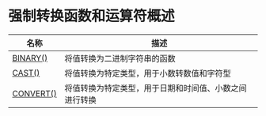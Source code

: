 # **强制转换函数和运算符概述**

| 名称 | 描述|
|---|-----|
| [BINARY()](binary.md) | 将值转换为二进制字符串的函数 |
| [CAST()](cast.md) | 将值转换为特定类型，用于小数转数值和字符型 |
| [CONVERT()](convert.md) | 将值转换为特定类型，用于日期和时间值、小数之间进行转换 |
